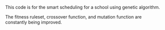 This code is for the smart scheduling for a school using genetic algorithm.

The fitness ruleset, crossover function, and mutation function are constantly being improved.
